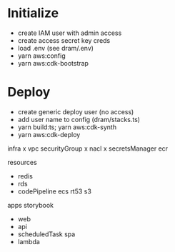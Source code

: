 # Initialize
- create IAM user with admin access
- create access secret key creds
- load .env (see dram/.env)
- yarn aws:config
- yarn aws:cdk-bootstrap

# Deploy
- create generic deploy user (no access)
- add user name to config (dram/stacks.ts)
- yarn build:ts; yarn aws:cdk-synth
- yarn aws:cdk-deploy


infra
x    vpc
    securityGroup
x    nacl
x    secretsManager
    ecr

resources
-    redis
-    rds
-    codePipeline
    ecs
    rt53
    s3

apps
    storybook
-    web
-    api
-    scheduledTask
    spa
-    lambda
